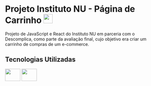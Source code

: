 # Projeto Instituto NU - Página de Carrinho <img height="30" width="30" src="https://cdn-icons-png.flaticon.com/512/4437/4437635.png" />

Projeto de JavaScript e React do Instituto NU em parceria com o Descomplica, como parte da avaliação final, cujo objetivo era criar um carrinho de compras de um e-commerce.

## Tecnologias Utilizadas

<img height="40" width="50" src="https://cdn.jsdelivr.net/gh/devicons/devicon/icons/javascript/javascript-original.svg" /> <img height="40" width="50" src="https://cdn.jsdelivr.net/gh/devicons/devicon/icons/react/react-original.svg" />
